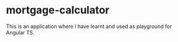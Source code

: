 # mortgage-calculator
This is an application where I have learnt and used as playground for Angular TS.
